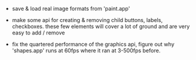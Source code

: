 
- save & load real image formats from 'paint.app'

- make some api for creating & removing child buttons, labels, checkboxes.
	these few elements will cover a lot of ground and are very easy to add / remove

- fix the quartered performance of the graphics api, figure out why 'shapes.app'
	runs at 60fps where it ran at 3-500fps before.